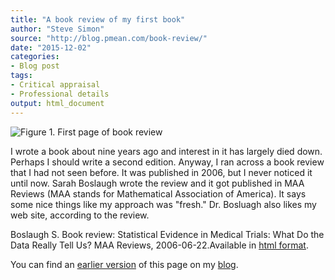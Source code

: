 ```yaml
---
title: "A book review of my first book"
author: "Steve Simon"
source: "http://blog.pmean.com/book-review/"
date: "2015-12-02"
categories:
- Blog post
tags:
- Critical appraisal
- Professional details
output: html_document
---
```


![Figure 1. First page of book review](http://www.pmean.com/new-images/15/book-review01.png)

<div class="notes">

I wrote a book about nine years ago and interest in it has largely died down. Perhaps I should write a second edition. Anyway, I ran across a book review that I had not seen before. It was published in 2006, but I never noticed it until now. Sarah Boslaugh wrote the review and it got published in MAA Reviews (MAA stands for Mathematical Association of America). It says some nice things like my approach was "fresh." Dr. Bosluagh also likes my web site, according to the review.

Boslaugh S. Book review: Statistical Evidence in Medical Trials: What Do
the Data Really Tell Us? MAA Reviews, 2006-06-22.Available in [html format][bos1].

You can find an [earlier version][sim1] of this page on my [blog][sim2].

[sim1]: http://blog.pmean.com/book-review/
[sim2]: http://blog.pmean.com

[bos1]: http://www.maa.org/press/maa-reviews/statistical-evidence-in-medical-trials-what-do-the-data-really-tell-us

</div>
